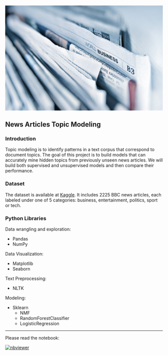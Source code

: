 ![](https://raw.githubusercontent.com/Benjamin2009/News-Articles-Topic-Modeling/main/news%20articles.jpg)

## News Articles Topic Modeling

### Introduction

Topic modeling is to identify patterns in a text corpus that correspond to document topics. The goal of this project is to build models that can accurately mine hidden topics from previously unseen news articles. We will build both supervised and unsupervised models and then compare their performance.

### Dataset

The dataset is available at [Kaggle](https://www.kaggle.com/competitions/learn-ai-bbc/data). It includes 2225 BBC news articles, each labeled under one of 5 categories: business, entertainment, politics, sport or tech. 

### Python Libraries

Data wrangling and exploration:
- Pandas
- NumPy

Data Visualization:
- Matplotlib
- Seaborn

Text Preprocessing:
- NLTK

Modeling:
- Sklearn
  - NMF
  - RandomForestClassifier
  - LogisticRegression


---

Please read the notebook:

[![nbviewer](https://raw.githubusercontent.com/jupyter/design/master/logos/Badges/nbviewer_badge.svg)](https://nbviewer.org/github/Benjamin2009/News-Articles-Topic-Modeling/blob/main/News%20Articles%20Topic%20Modeling.ipynb)
